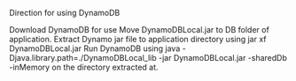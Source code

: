 Direction for using DynamoDB

Download DynamoDB for use
Move DynamoDBLocal.jar to DB folder of application.
Extract Dynamo jar file to application directory using jar xf DynamoDBLocal.jar 
Run DynamoDB using java -Djava.library.path=./DynamoDBLocal_lib -jar DynamoDBLocal.jar -sharedDb -inMemory on the directory extracted at.
